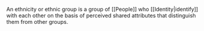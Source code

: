 An ethnicity or ethnic group is a group of [[People]] who [[Identity|identify]] with each other on the basis of perceived shared attributes that distinguish them from other groups.